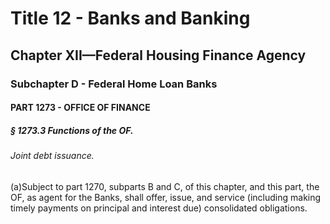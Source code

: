 
# Title 12 - Banks and Banking
## Chapter XII—Federal Housing Finance Agency
### Subchapter D - Federal Home Loan Banks
#### PART 1273 - OFFICE OF FINANCE
##### § 1273.3 Functions of the OF.
###### Joint debt issuance.

(a)Subject to part 1270, subparts B and C, of this chapter, and this part, the OF, as agent for the Banks, shall offer, issue, and service (including making timely payments on principal and interest due) consolidated obligations.
